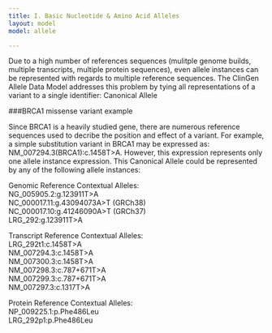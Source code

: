 ```yaml
---
title: I. Basic Nucleotide & Amino Acid Alleles
layout: model
model: allele

---
```


Due to a high number of references sequences (mulitple genome builds, multiple transcripts, multiple protein sequences), even allele instances can be represented with regards to multiple reference sequences. The ClinGen Allele Data Model addresses this problem by tying all representations of a variant to a single identifier: Canonical Allele  

###BRCA1 missense variant example

Since BRCA1 is a heavily studied gene, there are numerous reference sequences used to decribe the position and effect of a variant. 
For example, a simple substitution variant in BRCA1 may be expressed as: NM_007294.3(BRCA1):c.1458T>A. However, this expression represents only one allele instance expression. This Canonical Allele could be represented by any of the following allele instances:

Genomic Reference Contextual Alleles:  
  NG_005905.2:g.123911T>A  
  NC_000017.11:g.43094073A>T (GRCh38)  
  NC_000017.10:g.41246090A>T (GRCh37)  
  LRG_292:g.123911T>A

Transcript Reference Contextual Alleles:  
LRG_292t1:c.1458T>A  
NM_007294.3:c.1458T>A  
NM_007300.3:c.1458T>A  
NM_007298.3:c.787+671T>A  
NM_007299.3:c.787+671T>A  
NM_007297.3:c.1317T>A

Protein Reference Contextual Alleles:  
NP_009225.1:p.Phe486Leu  
LRG_292p1:p.Phe486Leu
